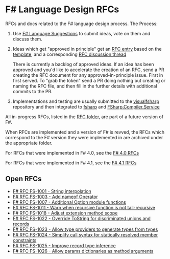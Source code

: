 # F# Language Design RFCs 

RFCs and docs related to the F# language design process. The Process:

1. Use [F# Language Suggestions](https://github.com/fsharp/fslang-suggestions) to submit ideas, vote on them and discuss them.

2. Ideas which get "approved in principle" get an [RFC entry](https://github.com/fsharp/fslang-design/tree/master/RFCs) based on the [template](https://github.com/fsharp/fslang-design/blob/master/RFC_template.md), and a corresponding [RFC discussion thread](https://github.com/fsharp/fslang-design/issues)

   There is currently a backlog of approved ideas. If an idea has been approved and you'd
   like to accelerate the creation of an RFC,  send a PR creating the RFC document for any approved-in-principle issue.
   First in first served.  To "grab the token" send a PR doing nothing but creating or naming the RFC file, and
   then fill in the further details with additional commits to the PR.

3. Implementations and testing are usually submitted to the [visualfsharp](https://github.com/Microsoft/visualfsharp) repository and then integrated to [fsharp](https://github.com/fsharp/fsharp) and  [FSharp.Compiler.Service](https://github.com/fsharp/FSharp.Compiler.Service)

All in-progress RFCs, listed in the [RFC folder](https://github.com/fsharp/fslang-design/blob/master/RFCs), are part of a future version of F#.

When RFCs are implemented and a version of F# is revved, the RFCs which correspond to the F# version they were implemented in are archived under the appropriate folder.

For RFCs that were implemented in F# 4.0, see the [F# 4.0 RFCs](https://github.com/fsharp/fslang-design/blob/master/FSharp-4.0)

For RFCs that were implemented in F# 4.1, see the [F# 4.1 RFCs](https://github.com/fsharp/fslang-design/blob/master/FSharp-4.1)


## Open RFCs

* [F# RFC FS-1001 - String interpolation](https://github.com/fsharp/fslang-design/blob/master/RFCs/FS-1001-StringInterpolation.md)
* [F# RFC FS-1003 - Add nameof Operator](https://github.com/fsharp/fslang-design/blob/master/RFCs/FS-1003-nameof-operator.md)
* [F# RFC FS-1007 - Additional Option module functions](https://github.com/fsharp/fslang-design/blob/master/RFCs/FS-1007-additional-Option-module-functions.md)
* [F# RFC FS-1011 - Warn when recursive function is not tail-recursive](https://github.com/fsharp/fslang-design/blob/master/RFCs/FS-1011-warn-on-recursive-without-tail-call.md)
* [F# RFC FS-1018 - Adjust extension method scope](https://github.com/fsharp/fslang-design/blob/master/RFCs/FS-1018-adjust-extensions-method-scope.md)
* [F# RFC FS-1022 - Override  ToString  for discriminated unions and records](https://github.com/fsharp/fslang-design/blob/master/RFCs/FS-1022-override-ToString-for-discriminated-unions-and-records.md)
* [F# RFC FS-1023 - Allow type providers to generate types from types](https://github.com/fsharp/fslang-design/blob/master/RFCs/FS-1023-type-providers-generate-types-from-types.md)
* [F# RFC FS-1024 - Simplify call syntax for statically resolved member constraints](https://github.com/fsharp/fslang-design/blob/master/RFCs/FS-1024-simplify-call-syntax-for-statically-resolved-member-constraints.md)
* [F# RFC FS-1025 - Improve record type inference](https://github.com/fsharp/fslang-design/blob/master/RFCs/FS-1025-improve-record-type-inference.md)
* [F# RFC FS-1026 - Allow params dictionaries as method arguments](https://github.com/fsharp/fslang-design/blob/master/RFCs/FS-1026-allow-params-dictionaries-as-method-arguments.md)


